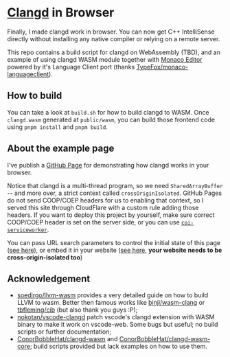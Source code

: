 # [Clangd](https://clangd.llvm.org) in Browser

Finally, I made clangd work in browser. You can now get C++ IntelliSense directly without installing any native compiler or relying on a remote server.

This repo contains a build script for clangd on WebAssembly (TBD), and an example of using clangd WASM module together with [Monaco Editor](https://microsoft.github.io/monaco-editor) powered by it's Language Client port (thanks [TypeFox/monaco-languageclient](https://github.com/TypeFox/monaco-languageclient)).

## How to build

You can take a look at `build.sh` for how to build clangd to WASM. Once `clangd.wasm` generated at `public/wasm`, you can build those frontend code using `pnpm install` and `pnpm build`.

## About the example page

I've publish a [GitHub Page](https://clangd.guyutongxue.site/) for demonstrating how clangd works in your browser.

Notice that clangd is a multi-thread program, so we need `SharedArrayBuffer` -- and more over, a strict context called `crossOriginIsolated`. GitHub Pages do not send COOP/COEP headers for us to enabling that context, so I served this site through CloudFlare with a custom rule adding those headers. If you want to deploy this project by yourself, make sure correct COOP/COEP header is set on the server side, or you can use  [`coi-serviceworker`](https://github.com/gzuidhof/coi-serviceworker).

You can pass URL search parameters to control the initial state of this page ([see here](./docs/params.md)), or embed it in your website ([see here](./docs/embed.md), **your website needs to be cross-origin-isolated too**)

## Acknowledgement

- [soedirgo/llvm-wasm](https://github.com/soedirgo/llvm-wasm) provides a very detailed guide on how to build LLVM to wasm. Better then famous works like [binji/wasm-clang](https://github.com/binji/wasm-clang) or [tbfleming/cib](https://github.com/tbfleming/cib) (but also thank you guys :P);
- [nokotan/vscode-clangd](https://github.com/nokotan/vscode-clangd) patch vscode's clangd extension with WASM binary to make it work on vscode-web. Some bugs but useful; no build scripts or further documentation;
- [ConorBobbleHat/clangd-wasm](https://github.com/ConorBobbleHat/clangd-wasm) and [ConorBobbleHat/clangd-wasm-core](https://github.com/ConorBobbleHat/clangd-wasm-core); build scripts provided but lack examples on how to use them.
